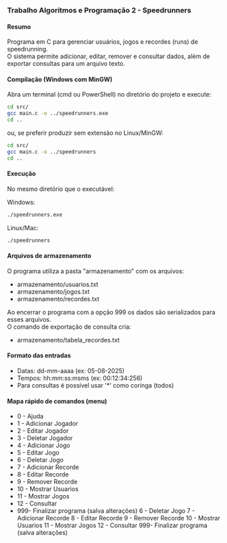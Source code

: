 ### Trabalho Algoritmos e Programação 2 - Speedrunners

#### Resumo
Programa em C para gerenciar usuários, jogos e recordes (runs) de speedrunning.  
O sistema permite adicionar, editar, remover e consultar dados, além de exportar consultas para um arquivo texto.

#### Compilação (Windows com MinGW)
Abra um terminal (cmd ou PowerShell) no diretório do projeto e execute:

```bash
cd src/
gcc main.c -o ../speedrunners.exe
cd ..
```

ou, se preferir produzir sem extensão no Linux/MinGW:

```bash
cd src/
gcc main.c -o ../speedrunners
cd ..
```

#### Execução
No mesmo diretório que o executável:

Windows:
```bash
./speedrunners.exe
```

Linux/Mac:
```bash
./speedrunners
```

#### Arquivos de armazenamento
O programa utiliza a pasta "armazenamento" com os arquivos:
- armazenamento/usuarios.txt
- armazenamento/jogos.txt
- armazenamento/recordes.txt

Ao encerrar o programa com a opção 999 os dados são serializados para esses arquivos.  
O comando de exportação de consulta cria:
- armazenamento/tabela_recordes.txt

#### Formato das entradas
- Datas: dd-mm-aaaa (ex: 05-08-2025)  
- Tempos: hh:mm:ss:msms (ex: 00:12:34:256)  
- Para consultas é possível usar '*' como coringa (todos)

#### Mapa rápido de comandos (menu)
- 0  - Ajuda
- 1  - Adicionar Jogador
- 2  - Editar Jogador
- 3  - Deletar Jogador
- 4  - Adicionar Jogo
- 5  - Editar Jogo
- 6  - Deletar Jogo
- 7  - Adicionar Recorde
- 8  - Editar Recorde
- 9  - Remover Recorde
- 10 - Mostrar Usuarios
- 11 - Mostrar Jogos
- 12 - Consultar
- 999- Finalizar programa (salva alterações)
6  - Deletar Jogo
7  - Adicionar Recorde
8  - Editar Recorde
9  - Remover Recorde
10 - Mostrar Usuarios
11 - Mostrar Jogos
12 - Consultar
999- Finalizar programa (salva alterações)
